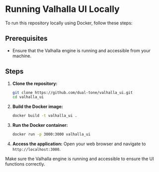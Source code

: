 # Running Valhalla UI Locally

To run this repository locally using Docker, follow these steps:

## Prerequisites

- Ensure that the Valhalla engine is running and accessible from your machine.

## Steps

1. **Clone the repository:**
    ```sh
    git clone https://github.com/dual-tone/valhalla_ui.git
    cd valhalla_ui
    ```

2. **Build the Docker image:**
    ```sh
    docker build -t valhalla_ui .
    ```

3. **Run the Docker container:**
    ```sh
    docker run -p 3000:3000 valhalla_ui
    ```

4. **Access the application:**
    Open your web browser and navigate to `http://localhost:3000`.

Make sure the Valhalla engine is running and accessible to ensure the UI functions correctly.